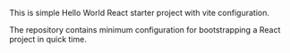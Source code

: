 This is simple Hello World React starter project with vite configuration.

The repository contains minimum configuration for bootstrapping a React project in quick time.
